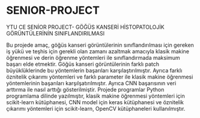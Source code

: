 # SENIOR-PROJECT
YTU CE SENİOR PROJECT- GÖĞÜS KANSERİ HİSTOPATOLOJİK GÖRÜNTÜLERİNİN SINIFLANDIRILMASI

Bu projede amaç, göğüs kanseri görüntülerinin sınıflandırılması için gereken iş
yükü ve teşhis için gerekli olan zamanı azaltmak amacıyla klasik makine öğrenmesi
ve derin öğrenme yöntemleri ile sınıflandırmada maksimum başarı elde etmektir.
Göğüs kanseri görüntülerinin farklı patch büyüklüklerinde bu yöntemlerin başarıları
karşılaştırılmıştır. Ayrıca farklı öznitelik çıkarımı yöntemleri ve farklı parameter
ile klasik makine öğrenmesi yöntemlerinin başarıları karşılşatırılmıştır. Ayrıca CNN
başarısının veri arttırma ile nasıl arttığı gösterilmiştir. Projede programlar Python
programlama dilinde yazılmıştır, klasik makine öğrenmesi yöntemleri için scikit-learn
kütüphanesi, CNN model için keras kütüphanesi ve öznitelik çıkarımı yöntemleri için
scikit-learn, OpenCV kütüphaneleri kullanılmıştır.

